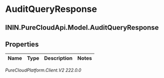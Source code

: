 # AuditQueryResponse

## ININ.PureCloudApi.Model.AuditQueryResponse

## Properties

|Name | Type | Description | Notes|
|------------ | ------------- | ------------- | -------------|



_PureCloudPlatform.Client.V2 222.0.0_
